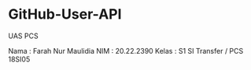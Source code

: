 # GitHub-User-API
UAS PCS

Nama  : Farah Nur Maulidia
NIM   : 20.22.2390
Kelas : S1 SI Transfer / PCS 18SI05
